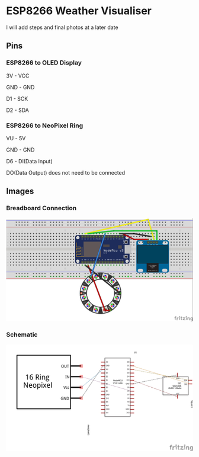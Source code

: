 # ESP8266 Weather Visualiser

I will add steps and final photos at a later date

## Pins

### ESP8266 to OLED Display

3V - VCC

GND - GND

D1 - SCK

D2 - SDA

### ESP8266 to NeoPixel Ring

VU - 5V

GND - GND

D6 - DI(Data Input)

DO(Data Output) does not need to be connected

## Images

### Breadboard Connection

![Breadboard connection](https://github.com/KevTango/ESP8266-Weather-Visualiser/blob/master/img/ESP8266_NeoPixel_Indicator_Sketch_bb.jpg)

### Schematic

![Schematic](https://github.com/KevTango/ESP8266-Weather-Visualiser/blob/master/img/ESP8266_NeoPixel_Indicator_Sketch_schem.jpg)
